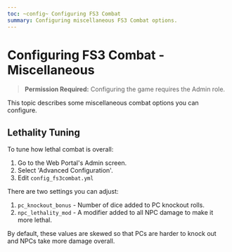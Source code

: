 ```yaml
---
toc: ~config~ Configuring FS3 Combat
summary: Configuring miscellaneous FS3 Combat options.
---
```

# Configuring FS3 Combat - Miscellaneous

> **Permission Required:** Configuring the game requires the Admin role.

This topic describes some miscellaneous combat options you can configure.

## Lethality Tuning

To tune how lethal combat is overall:

1. Go to the Web Portal's Admin screen.
2. Select 'Advanced Configuration'.
3. Edit `config_fs3combat.yml` 

There are two settings you can adjust:

1. `pc_knockout_bonus` - Number of dice added to PC knockout rolls.
2. `npc_lethality_mod` - A modifier added to all NPC damage to make it more lethal.

By default, these values are skewed so that PCs are harder to knock out and NPCs take more damage overall.